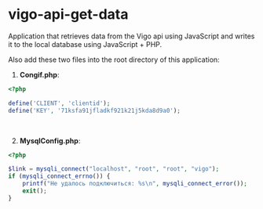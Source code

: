 # vigo-api-get-data
Application that retrieves data from the Vigo api using JavaScript and writes it to the local database using JavaScript + PHP.

Also add these two files into the root directory of this application:

1) **Congif.php**:
```php
<?php

define('CLIENT', 'clientid');
define('KEY', '71ksfa91jfladkf921k21j5kda8d9a0');
```

<br />

2) **MysqlConfig.php**:
```php
<?php

$link = mysqli_connect("localhost", "root", "root", "vigo");
if (mysqli_connect_errno()) {
    printf("Не удалось подключиться: %s\n", mysqli_connect_error());
    exit();
}
```
